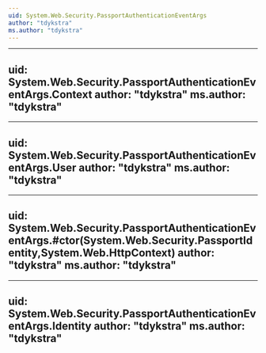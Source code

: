 ```yaml
---
uid: System.Web.Security.PassportAuthenticationEventArgs
author: "tdykstra"
ms.author: "tdykstra"
---
```


---
uid: System.Web.Security.PassportAuthenticationEventArgs.Context
author: "tdykstra"
ms.author: "tdykstra"
---

---
uid: System.Web.Security.PassportAuthenticationEventArgs.User
author: "tdykstra"
ms.author: "tdykstra"
---

---
uid: System.Web.Security.PassportAuthenticationEventArgs.#ctor(System.Web.Security.PassportIdentity,System.Web.HttpContext)
author: "tdykstra"
ms.author: "tdykstra"
---

---
uid: System.Web.Security.PassportAuthenticationEventArgs.Identity
author: "tdykstra"
ms.author: "tdykstra"
---
